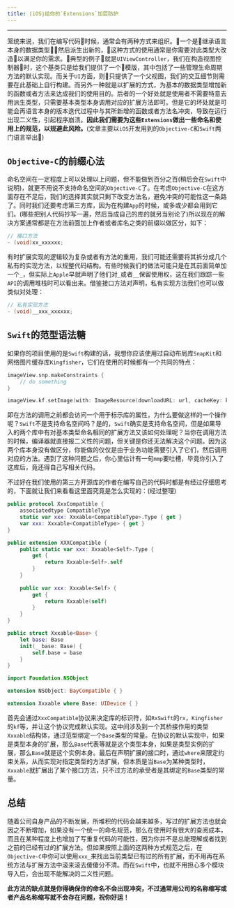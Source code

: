 ```yaml
---
title: ⌈iOS⌋给你的`Extensions`加层防护
---
```


---
笼统来说，我们在编写代码时候，通常会有两种方式来组织。一个是继承语言本身的数据类型然后派生出新的，这种方式的使用通常是你需要对此类型大改造以满足你的需求。典型的例子就是`UIViewController`，我们在构造视图控制器时，这个基类只是给我们提供了一个模版，其中包括了一些管理生命周期方法的默认实现。而关于`UI`方面，则只提供了一个父视图，我们的交互细节则需要在此基础上自行构建。而另外一种就是以扩展的方式，为基本的数据类型增加新的函数或者方法来达成我们的使用目的。后者的一个好处就是使用者不需要特意去用派生类型，只需要基本类型本身调用对应的扩展方法即可。但是它的坏处就是可能会再语言本身的版本迭代过程中与其所新增的函数或者方法名冲突，导致在运行出现二义性，引起程序崩溃。**因此我们需要为这些`Extensions`做出一些命名和使用上的规范，以规避此风险。**(文章主要以`iOS`开发用到的`Objective-C`和`Swift`两门语言举出🌰)
<!-- more -->

## `Objective-C`的前缀心法
命名空间在一定程度上可以处理以上问题，但不能做到百分之百(稍后会在`Swift`中说明)，就更不用说不支持命名空间的`Objective-C`了。在考虑`Objective-C`在这方面存在不足后，我们的选择其实就只剩下改变方法名，避免冲突的可能性这一条路了。同时我们还要考虑第三方库，因为在构建`App`的时候，或多或少都会用到它们。(哪些把别人代码抄写一遍，然后当成自己的库的就另当别论了)所以现在的解决方案通常都是在方法前面加上作者或者库名之类的前缀以做区分，如下：

```Objective-C
// 接口方法
- (void)xx_xxxxxx;
```

有时扩展实现的逻辑较为复杂或者有方法的重用，我们可能还需要将其拆分成几个私有的实现方法，以规整代码结构。有些时候我们的做法可能只是在其前面简单加一个`_`，但实际上`Apple`早就声明了他们对`_`或者`__`保留使用权，这在我们跟踪一些`API`的调用堆栈时可以看出来。借鉴接口方法对声明，私有实现方法我们也可以做类似对处理：

```Objective-C
// 私有实现方法
- (void)__xxx_xxxxxx;
```

## `Swift`的范型语法糖
如果你的项目使用的是`Swift`构建的话，我想你应该使用过自动布局库`SnapKit`和网络图片缓存库`Kingfisher`，它们在使用的时候都有一个共同的特点：

```Swift
imageView.snp.makeConstraints {
    // do something
}

imageView.kf.setImage(with: ImageResource(downloadURL: url, cacheKey: key))
```
即在方法的调用之前都会访问一个用于标示库的属性，为什么要做这样的一个操作呢？`Swift`不是支持命名空间吗？是的，`Swift`确实是支持命名空间，但是如果导入的两个库中有对基本类型命名相同的扩展方法又该如何处理呢？当你在调用方法的时候，编译器就直接报二义性的问题，但关键是你还无法解决这个问题。因为这两个库本身没有做区分，你能做的仅仅是由于业务功能需要引入了它们，然后调用对应的方法。遇到了这种问题之后，你心里估计有一句`mmp`要吐槽，毕竟你引入了这库后，竟还得自己写相关代码。

不过好在我们使用的第三方开源库的作者在编写自己的代码时都是有经过仔细思考的，下面就让我们来看看这里面究竟是怎么实现的：(经过整理)

```Swift
public protocol XxxCompatible {
    associatedtype CompatibleType
    static var xxx: Xxxable<CompatibleType>.Type { get }
    var xxx: Xxxable<CompatibleType> { get }
}

public extension XXXCompatible {
    public static var xxx: Xxxable<Self>.Type {
        get {
            return Xxxable<Self>.self
        }
    }
    
    public var xxx: Xxxable<Self> {
        get {
            return Xxxable(self)
        }
    }
}

public struct Xxxable<Base> {
    let base: Base
    init(_ base: Base) {
        self.base = base
    }
}

import Foundation.NSObject

extension NSObject: BayCompatible { }

extension Xxxable where Base: UIDevice { }
```
首先会通过`XxxCompatible`协议来决定库的标识符，如`RxSwift`的`rx`，`Kingfisher`的`kf`等，并让这个协议完成默认实现。这中间涉及到一个其桥接作用的类型`Xxxable`结构体，通过范型绑定一个`Base`类型的常量。在协议的默认实现中，如果是类型本身的扩展，那么`Base`代表等就是这个类型本身，如果是类型实例的扩展，那么`Base`就是这个实例本身。最后在声明扩展的接口时，通过`where`来限定约束关系，从而实现对指定类型的方法扩展，但本质是当`Base`为某种类型时，`Xxxable`就扩展出了某个接口方法，只不过方法的承受者是其绑定的`Base`类型的常量。

## 总结
随着公司自身产品的不断发展，所堆积的代码会越来越多，写过的扩展方法也就会因之不断增加，如果没有一个统一的命名规范，那么在使用时有很大的查阅成本，而且在某种程度上也增加了写重复代码的可能性，因为你并不是总能理解或者找到之前的已经有过的扩展方法。但如果按照上面的这两种方式规范之后，在`Objective-C`中你可以使用`xxx_`来找出当前类型已有过的所有扩展，而不用再在系统方法与扩展方法中滚来滚去傻傻分不清。而在`Swift`中，也就不用担心多个模块导入后，会出现不能解决的二义性问题。

**此方法的缺点就是你得确保你的命名不会出现冲突，不过通常用公司的名称缩写或者产品名称缩写就不会存在问题，祝你好运！**
